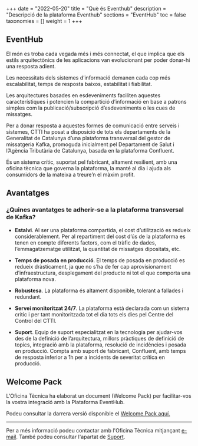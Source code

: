 +++
date        = "2022-05-20"
title       = "Què és Eventhub"
description = "Descripció de la plataforma Eventhub"
sections    = "EventHub"
toc         = false
taxonomies  = []
weight      = 1
+++

## EventHub

El món es troba cada vegada més i més connectat, el que implica que els estils arquitectònics de les aplicacions van evolucionant per poder donar-hi una resposta adient.

Les necessitats dels sistemes d’informació demanen cada cop més escalabilitat, temps de resposta baixos, estabilitat i fiabilitat.

Les arquitectures basades en esdeveniments faciliten aquestes característiques i potencien la compartició d’informació en base a patrons simples com la publicació/subscripció d’esdeveniments o les cues de missatges.

Per a donar resposta a aquestes formes de comunicació entre serveis i sistemes, CTTI ha posat a disposició de tots els departaments de la Generalitat de Catalunya d’una plataforma transversal del gestor de missatgeria Kafka, promoguda inicialment pel Departament de Salut i l’Agència Tributària de Catalunya, basada en la plataforma Confluent.

És un sistema crític, suportat pel fabricant, altament resilient, amb una oficina tècnica que governa la plataforma, la manté al dia i ajuda als consumidors de la mateixa a treure’n el màxim profit.

## Avantatges

### ¿Quines avantatges te adherir-se a la plataforma transversal de Kafka?

- **Estalvi**. Al ser una plataforma compartida, el cost d’utilització es redueix considerablement. Per al repartiment del cost d’ús de la plataforma es tenen en compte diferents factors, com el tràfic de dades, l’emmagatzematge utilitzat, la quantitat de missatges dipositats, etc.

- **Temps de posada en producció**. El temps de posada en producció es redueix dràsticament, ja que no s’ha de fer cap aprovisionament d’infraestructura, desplegament del producte ni tot el que comporta una plataforma nova.

- **Robustesa**. La plataforma és altament disponible, tolerant a fallades i redundant.

- **Servei monitoritzat 24/7**. La plataforma està declarada com un sistema crític i per tant monitoritzada tot el dia tots els dies pel Centre del Control del CTTI.

- **Suport**. Equip de suport especialitzat en la tecnologia per ajudar-vos des de la definició de l’arquitectura, millors pràctiques de definició de topics, integració amb la plataforma, resolució de incidències i posada en producció. Compta amb suport de fabricant, Confluent, amb temps de resposta inferior a 1h per a incidents de severitat crítica en producció.

## Welcome Pack
L'Oficina Tècnica ha elaborat un document (Welcome Pack) per facilitar-vos la vostra integració amb la Plataforma EventHub.

Podeu consultar la darrera versió disponible el [Welcome Pack aquí.](/related/eventhub/WelcomePackKafka_latest.pdf)

---
Per a més informació podeu contactar amb l'Oficina Tècnica mitjançant [e-mail](mailto:eventhub.ctti@gencat.cat). També podeu consultar l'apartat de [Suport](/eventhub/Suport).
